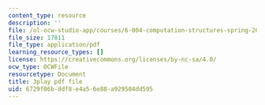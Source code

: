 ```yaml
---
content_type: resource
description: ''
file: /ol-ocw-studio-app/courses/6-004-computation-structures-spring-2017/6729f06bddf8e4a56e88a929504dd595_CcInkh1mKZA.pdf
file_size: 17811
file_type: application/pdf
learning_resource_types: []
license: https://creativecommons.org/licenses/by-nc-sa/4.0/
ocw_type: OCWFile
resourcetype: Document
title: 3play pdf file
uid: 6729f06b-ddf8-e4a5-6e88-a929504dd595
---
```

